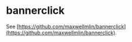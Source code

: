 # bannerclick

See [https://github.com/maxwellmlin/bannerclick](https://github.com/maxwellmlin/bannerclick).
